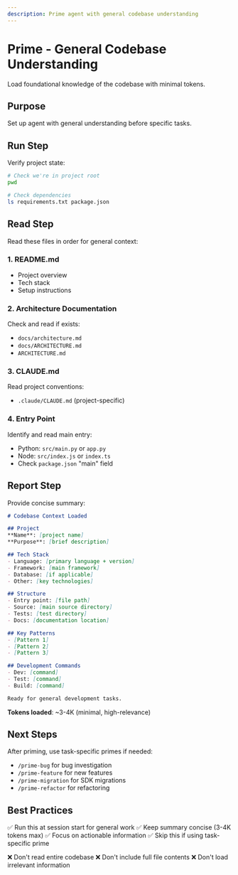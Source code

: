 ```yaml
---
description: Prime agent with general codebase understanding
---
```


# Prime - General Codebase Understanding

Load foundational knowledge of the codebase with minimal tokens.

## Purpose

Set up agent with general understanding before specific tasks.

## Run Step

Verify project state:
```bash
# Check we're in project root
pwd

# Check dependencies
ls requirements.txt package.json
```

## Read Step

Read these files in order for general context:

### 1. README.md
- Project overview
- Tech stack
- Setup instructions

### 2. Architecture Documentation
Check and read if exists:
- `docs/architecture.md`
- `docs/ARCHITECTURE.md`
- `ARCHITECTURE.md`

### 3. CLAUDE.md
Read project conventions:
- `.claude/CLAUDE.md` (project-specific)

### 4. Entry Point
Identify and read main entry:
- Python: `src/main.py` or `app.py`
- Node: `src/index.js` or `index.ts`
- Check `package.json` "main" field

## Report Step

Provide concise summary:

```markdown
# Codebase Context Loaded

## Project
**Name**: [project name]
**Purpose**: [brief description]

## Tech Stack
- Language: [primary language + version]
- Framework: [main framework]
- Database: [if applicable]
- Other: [key technologies]

## Structure
- Entry point: [file path]
- Source: [main source directory]
- Tests: [test directory]
- Docs: [documentation location]

## Key Patterns
- [Pattern 1]
- [Pattern 2]
- [Pattern 3]

## Development Commands
- Dev: [command]
- Test: [command]
- Build: [command]

Ready for general development tasks.
```

**Tokens loaded**: ~3-4K (minimal, high-relevance)

## Next Steps

After priming, use task-specific primes if needed:
- `/prime-bug` for bug investigation
- `/prime-feature` for new features
- `/prime-migration` for SDK migrations
- `/prime-refactor` for refactoring

## Best Practices

✅ Run this at session start for general work
✅ Keep summary concise (3-4K tokens max)
✅ Focus on actionable information
✅ Skip this if using task-specific prime

❌ Don't read entire codebase
❌ Don't include full file contents
❌ Don't load irrelevant information
